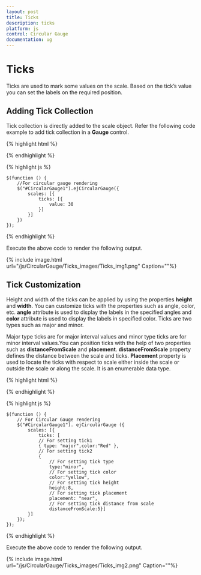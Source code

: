 ```yaml
---
layout: post
title: Ticks
description: ticks
platform: js
control: Circular Gauge
documentation: ug
---
```


# Ticks

Ticks are used to mark some values on the scale. Based on the tick’s value you can set the labels on the required position.

## Adding Tick Collection 

Tick collection is directly added to the scale object. Refer the following code example to add tick collection in a **Gauge** control.

{% highlight html %}

<div id="CircularGauge1"></div>

{% endhighlight %}

{% highlight js %}


    $(function () {
        //For circular gauge rendering
        $("#CircularGauge1").ejCircularGauge({
            scales: [{
                ticks: [{
                    value: 30
                }]
            }]
        })
    });


{% endhighlight %}



Execute the above code to render the following output.

{% include image.html url="/js/CircularGauge/Ticks_images/Ticks_img1.png" Caption=""%}

## Tick Customization

Height and width of the ticks can be applied by using the properties **height** and **width**. You can customize ticks with the properties such as angle, color, etc. **angle** attribute is used to display the labels in the specified angles and **color** attribute is used to display the labels in specified color. Ticks are two types such as major and minor.

Major type ticks are for major interval values and minor type ticks are for minor interval values.You can position ticks with the help of two properties such as **distanceFromScale** and **placement**. **distanceFromScale** property defines the distance between the scale and ticks.  **Placement** property is used to locate the ticks with respect to scale either inside the scale or outside the scale or along the scale. It is an enumerable data type.

{% highlight html %}

<div id="CircularGauge1"></div>

{% endhighlight %}

{% highlight js %}

 
    $(function () {
        // For Circular Gauge rendering
        $("#CircularGauge1"). ejCircularGauge ({
            scales: [{
                ticks: [
                // For setting tick1
                { type: "major",color:"Red" },
                // For setting tick2
                {
                    // For setting tick type
                    type:"minor",
                    // For setting tick color
                    color:"yellow",
                    // For setting tick height
                    height:8,
                    // For setting tick placement
                    placement: "near",
                    // For setting tick distance from scale
                    distanceFromScale:5}]
            }]
        });
    });


{% endhighlight %}



Execute the above code to render the following output.

{% include image.html url="/js/CircularGauge/Ticks_images/Ticks_img2.png" Caption=""%}

